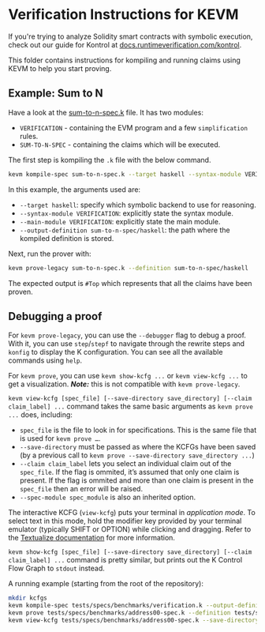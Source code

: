 Verification Instructions for KEVM
==================================

If you're trying to analyze Solidity smart contracts with symbolic execution, check out our guide for Kontrol at [docs.runtimeverification.com/kontrol].

This folder contains instructions for kompiling and running claims using KEVM to help you start proving.

Example: Sum to N
-----------------

Have a look at the [sum-to-n-spec.k] file.
It has two modules:

  - `VERIFICATION` - containing the EVM program and a few `simplification` rules.
  - `SUM-TO-N-SPEC` - containing the claims which will be executed.

The first step is kompiling the `.k` file with the below command.

```sh
kevm kompile-spec sum-to-n-spec.k --target haskell --syntax-module VERIFICATION --main-module VERIFICATION --output-definition sum-to-n-spec/haskell
```

In this example, the arguments used are:

  - `--target haskell`: specify which symbolic backend to use for reasoning.
  - `--syntax-module VERIFICATION`: explicitly state the syntax module.
  - `--main-module VERIFICATION`: explicitly state the main module.
  - `--output-definition sum-to-n-spec/haskell`: the path where the kompiled definition is stored.

Next, run the prover with:

```sh
kevm prove-legacy sum-to-n-spec.k --definition sum-to-n-spec/haskell
```

The expected output is `#Top` which represents that all the claims have been proven.

Debugging a proof
-----------------

For `kevm prove-legacy`, you can use the `--debugger` flag to debug a proof.
With it, you can use `step`/`stepf` to navigate through the rewrite steps and `konfig` to display the K configuration.
You can see all the available commands using `help`.

For `kevm prove`, you can use `kevm show-kcfg ...` or `kevm view-kcfg ...` to get a visualization.
***Note:*** this is not compatible with `kevm prove-legacy`.

`kevm view-kcfg [spec_file] [--save-directory save_directory] [--claim claim_label] ...` command takes the same basic arguments as `kevm prove ...` does, including:
  - `spec_file` is the file to look in for specifications.
  This is the same file that is used for `kevm prove …`.
  - `--save-directory` must be passed as where the KCFGs have been saved (by a previous call to `kevm prove --save-directory save_directory ...`)
  - `--claim claim_label` lets you select an individual claim out of the `spec_file`.
If the flag is ommited, it’s assumed that only one claim is present.
If the flag is ommited and more than one claim is present in the `spec_file` then an error will be raised.
  - `--spec-module spec_module` is also an inherited option.

The interactive KCFG (`view-kcfg`) puts your terminal in *application mode*.
To select text in this mode, hold the modifier key provided by your terminal emulator (typically SHIFT or OPTION) while clicking and dragging.
Refer to the [Textualize documentation](https://github.com/Textualize/textual/blob/main/docs/FAQ.md#how-can-i-select-and-copy-text-in-a-textual-app) for more information.

`kevm show-kcfg [spec_file] [--save-directory save_directory] [--claim claim_label] ...` command is pretty similar, but prints out the K Control Flow Graph to `stdout` instead.

A running example (starting from the root of the repository):

```sh
mkdir kcfgs
kevm kompile-spec tests/specs/benchmarks/verification.k --output-definition tests/specs/benchmarks/verification/haskell --main-module VERIFICATION --syntax-module VERIFICATION
kevm prove tests/specs/benchmarks/address00-spec.k --definition tests/specs/benchmarks/verification/haskell --verbose --save-directory kcfgs
kevm view-kcfg tests/specs/benchmarks/address00-spec.k --save-directory kcfgs --definition tests/specs/benchmarks/verification/haskell
```

[sum-to-n-spec.k]: <./sum-to-n-spec.k>
[K tutorial]: <https://github.com/runtimeverification/k/tree/master/k-distribution/k-tutorial>
[more about it here]: <https://github.com/runtimeverification/k/tree/master/k-distribution/k-tutorial/1_basic/20_backends#k-backends>
[docs.runtimeverification.com/kontrol]: <https://docs.runtimeverification.com/kontrol/>